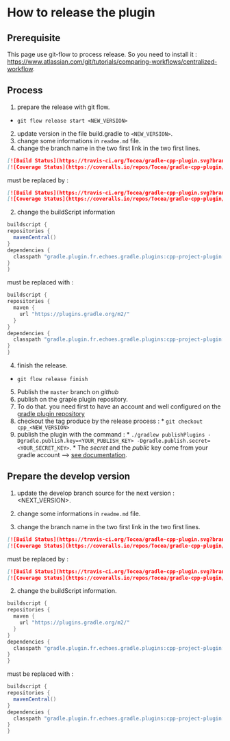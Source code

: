 # How to release the plugin 

## Prerequisite

This page use git-flow to process release. So you need to install it : https://www.atlassian.com/git/tutorials/comparing-workflows/centralized-workflow.

## Process

1. prepare the release with git flow.
  * `git flow release start <NEW_VERSION>`
2. update version in the file build.gradle to `<NEW_VERSION>`.
3. change some informations in `readme.md` file.
  1. change the branch name in the two first link in the two first lines.
  ```markdown
[![Build Status](https://travis-ci.org/Tocea/gradle-cpp-plugin.svg?branch=develop)](https://travis-ci.org/Tocea/gradle-cpp-plugin)
[![Coverage Status](https://coveralls.io/repos/Tocea/gradle-cpp-plugin/badge.svg?branch=develop)](https://coveralls.io/r/Tocea/gradle-cpp-plugin?branch=develop)
```
  must be replaced by :
  ```markdown
[![Build Status](https://travis-ci.org/Tocea/gradle-cpp-plugin.svg?branch=master)](https://travis-ci.org/Tocea/gradle-cpp-plugin)
[![Coverage Status](https://coveralls.io/repos/Tocea/gradle-cpp-plugin/badge.svg?branch=master)](https://coveralls.io/r/Tocea/gradle-cpp-plugin?branch=master)
```
  2. change the buildScript information
  ```groovy
buildscript {
  repositories {
    mavenCentral()
  }
  dependencies {
    classpath "gradle.plugin.fr.echoes.gradle.plugins:cpp-project-plugin:<NEW_VERSION>-SNAPSHOT"
  }
}
  ```
  must be replaced with :
  ```groovy
buildscript {
  repositories {
    maven {
      url "https://plugins.gradle.org/m2/"
    }
  }
  dependencies {
    classpath "gradle.plugin.fr.echoes.gradle.plugins:cpp-project-plugin:<NEW_VERSION>"
  }
}
  ```
4. finish the release.
  * `git flow release finish`
5. Publish the `master` branch on *github*
6. publish on the graple plugin repository.
  1. To do that. you need first to have an account and well configured on the [gradle plugin repository](https://plugins.gradle.org/)
  2. checkout the tag produce by the release process : 
    * `git checkout cpp_<NEW_VERSION>`
  3. publish the plugin with the command : 
    * `./gradlew publishPlugins -Dgradle.publish.key=<YOUR_PUBLISH_KEY> -Dgradle.publish.secret=<YOUR_SECRET_KEY>`. 
    * The *secret* and the *public* key come from your gradle account --> [see documentation](https://plugins.gradle.org/docs/submit).

## Prepare the develop version

1. update the develop branch source for the next version : <NEXT_VERSION>.
2. change some informations in `readme.md` file.

  1. change the branch name in the two first link in the two first lines.

  ```markdown
[![Build Status](https://travis-ci.org/Tocea/gradle-cpp-plugin.svg?branch=master)](https://travis-ci.org/Tocea/gradle-cpp-plugin)
[![Coverage Status](https://coveralls.io/repos/Tocea/gradle-cpp-plugin/badge.svg?branch=master)](https://coveralls.io/r/Tocea/gradle-cpp-plugin?branch=master)
```
  must be replaced by :

  ```markdown
[![Build Status](https://travis-ci.org/Tocea/gradle-cpp-plugin.svg?branch=develop)](https://travis-ci.org/Tocea/gradle-cpp-plugin)
[![Coverage Status](https://coveralls.io/repos/Tocea/gradle-cpp-plugin/badge.svg?branch=develop)](https://coveralls.io/r/Tocea/gradle-cpp-plugin?branch=develop)
```
  2. change the buildScript information.

  ```groovy
buildscript {
  repositories {
    maven {
      url "https://plugins.gradle.org/m2/"
    }
  }
  dependencies {
    classpath "gradle.plugin.fr.echoes.gradle.plugins:cpp-project-plugin:<NEXT_VERSION>"
  }
}
 ```
  must be replaced with :

  ```groovy
buildscript {
  repositories {
    mavenCentral()
  }
  dependencies {
    classpath "gradle.plugin.fr.echoes.gradle.plugins:cpp-project-plugin:<NEXT_VERSION>-SNAPSHOT"
  }
}
  ```


